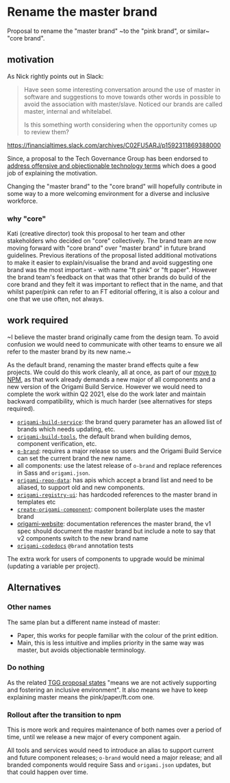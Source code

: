 # Rename the master brand

Proposal to rename the "master brand" ~to the "pink brand", or similar~ "core brand".

## motivation

As Nick rightly points out in Slack:

>Have seen some interesting conversation around the use of master in software and suggestions to move towards other words in possible to avoid the association with master/slave. Noticed our brands are called master, internal and whitelabel.
>
>Is this something worth considering when the opportunity comes up to review them?

https://financialtimes.slack.com/archives/C02FU5ARJ/p1592311869388000

Since, a proposal to the Tech Governance Group has been endorsed to [address offensive and objectionable technology terms](https://docs.google.com/document/d/1v6z7_NkLFeYAFotTYB8C1OguO5iMHHLpAOv_yG5EKHI/edit#heading=h.tzfu5ukd61s) which does a good job of explaining the motivation.

Changing the "master brand" to the "core brand" will hopefully contribute in some way to a more welcoming environment for a diverse and inclusive workforce.

### why "core"

Kati (creative director) took this proposal to her team and other stakeholders who decided on "core" collectively. The brand team are now moving forward with "core brand" over "master brand" in future brand guidelines. Previous iterations of the proposal listed additional motivations to make it easier to explain/visualise the brand and avoid suggesting one brand was the most important - with name "ft pink" or "ft paper". However the brand team's feedback on that was that other brands do build of the core brand and they felt it was important to reflect that in the name, and that whilst paper/pink can refer to an FT editorial offering, it is also a colour and one that we use often, not always.

## work required

~I believe the master brand originally came from the design team. To avoid confusion we would need to communicate with other teams to ensure we all refer to the master brand by its new name.~ 

As the default brand, renaming the master brand effects quite a few projects. We could do this work cleanly, all at once, as part of our [move to NPM](https://origami.ft.com/blog/2021/01/18/deprecating-bower-and-origami-via-npm/), as that work already demands a new major of all components and a new version of the Origami Build Service. However we would need to complete the work within Q2 2021, else do the work later and maintain backward compatibility, which is much harder (see alternatives for steps required).

- [`origami-build-service`](https://github.com/Financial-Times/origami-build-service): the brand query parameter has an allowed list of brands which needs updating, etc.
- [`origami-build-tools`](https://github.com/Financial-Times/origami-build-tools), the default brand when building demos, component verification, etc.
- [`o-brand`](https://github.com/Financial-Times/o-brand): requires a major release so users and the Origami Build Service can set the current brand the new name.
- all components: use the latest release of `o-brand` and replace references in Sass and `origami.json`.
- [`origami-repo-data`](https://github.com/Financial-Times/origami-repo-data): has apis which accept a brand list and need to be aliased, to support old and new components.
- [`origami-registry-ui`](https://github.com/Financial-Times/origami-registry-ui): has hardcoded references to the master brand in templates etc
- [`create-origami-component`](https://github.com/Financial-Times/create-origami-component/): component boilerplate uses the master brand
- [origami-website](https://github.com/Financial-Times/origami-website/): documentation references the master brand, the v1 spec should document the master brand but include a note to say that v2 components switch to the new brand name
- [`origami-codedocs`](https://github.com/Financial-Times/origami-codedocs) `@brand` annotation tests

The extra work for users of components to upgrade would be minimal (updating a variable per project).

## Alternatives

### Other names

The same plan but a different name instead of master:

- Paper, this works for people familiar with the colour of the print edition.
- Main, this is less intuitive and implies priority in the same way was master, but avoids objectionable terminology.

### Do nothing

As the related [TGG proposal states](https://docs.google.com/document/d/1v6z7_NkLFeYAFotTYB8C1OguO5iMHHLpAOv_yG5EKHI/edit#heading=h.tzfu5ukd61s) "means we are not actively supporting and fostering an inclusive environment". It also means we have to keep explaining master means the pink/paper/ft.com one.

### Rollout after the transition to npm

This is more work and requires maintenance of both names over a period of time, until we release a new major of every component again.

All tools and services would need to introduce an alias to support current and future component releases; `o-brand` would need a major release; and all branded components would require Sass and `origami.json` updates, but that could happen over time.

